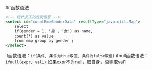 #if函数语法
```XML
<!-- 统计员工的性别信息 -->
<select id="countEmpGenderData" resultType="java.util.Map">
    select
    if(gender = 1, '男', '女') as name,
    count(*) as value
    from emp group by gender ;
</select>
```

if函数语法：`if(条件, 条件为true取值, 条件为false取值)`
ifnull函数语法：`ifnull(expr, val1)` 如果expr不为null，取自身，否则取val1